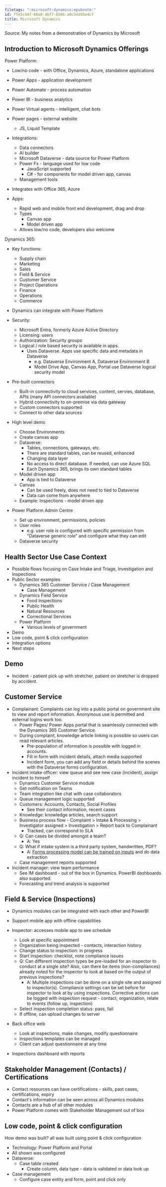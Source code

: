 ```yaml
---
filetags: ":microsoft:dynamics:epubnote:"
id: ffe5c447-66a0-4bf7-b566-a0c54d95e4cf
title: Microsoft Dynamics
---
```


Source: My notes from a demonstration of Dynamics by Microsoft

## Introduction to Microsoft Dynamics Offerings

Power Platform:

- Low/no code - with Office, Dynamics, Azure, standalone applications

- Power Apps - application development

- Power Automate - process automation

- Power BI - business analytics

- Power Virtual agents - intelligent, chat bots

- Power pages - external website

  - JS, Liquid Template

- Integrations:

  - Data connectors
  - AI builder
  - Microsoft Dataverse - data source for Power Platform
  - Power Fx - language used for low code
    - JavaScript supported
    - C# - for components for model driven app, canvas
  - Management tools

- Integrates with Office 365, Azure

- Apps:

  - Rapid web and mobile front end development, drag and drop
  - Types
    - Canvas app
    - Model driven app
  - Allows low/no code, developers also welcome

Dynamics 365:

- Key functions:

  - Supply chain
  - Marketing
  - Sales
  - Field & Service
  - Customer Service
  - Project Operations
  - Finance
  - Operations
  - Commerce

- Dynamics can integrate with Power Platform

- Security:

  - Microsoft Entra, formerly Azure Active Directory
  - Licensing: users
  - Authorization: Security groups
  - Logical / role based security is available in apps.
    - Uses Dataverse. Apps use specific data and metadata in Dataverse
      - e.g. Dataverse Environment A, Dataverse Environment B
      - Model Drive App, Canvas App, Portal use Dataverse logical
        security model

- Pre-built connectors

  - Built-in connectivity to cloud services, content, servies, database,
    APIs (many API connectors available)
  - Hybrid connectivity to on-premise via data gateway
  - Custom connectors supported
  - Connect to other data sources

- High level demo

  - Choose Environments
  - Create canvas app
  - Dataverse:
    - Tables, connections, gateways, etc.
    - There are standard tables, can be reused, enhanced
    - Changing data layer
    - No access to direct database. If needed, can use Azure SQL
    - Each Dynamics 365, brings its own standard tables
  - Model driven app
    - App is tied to Dataverse
  - Canvas
    - Can be used freely, does not need to tied to Dataverse
    - Data can come from anywhere
  - Example: Inspections - model driven app

- Power Platform Admin Centre

  - Set up environment, permissions, policies
  - User roles
    - e.g. user role is configured with specific permission from
      "Dataverse generic role" and configure what they can edit
  - Dataverse security

## Health Sector Use Case Context

- Possible flows focusing on Case Intake and Triage, Investigation and
  Inspections
- Public Sector examples
  - Dynamics 365 Customer Service / Case Management
    - Case Management
  - Dynamics Field Service
    - Food Inspections
    - Public Health
    - Natural Resources
    - Correctional Services
  - Power Platform
    - Various levels of government
- Demo
- Low code, point & click configuration
- Integration options
- Next steps

## Demo

- Incident - patient pick up with stretcher, patient on stretcher is
  dropped by accident.

## Customer Service

- Complainant: Complaints can log into a public portal on government
  site to view and report information. Anonymous use is permitted and
  external logins work too.
  - Power Pages/ Power Apps portal that is seamlessly connected with the
    Dynamics 365 Customer Service.
  - During complaint, knowledge article linking is possible so users can
    read relevant articles.
    - Pre-population of information is possible with logged in accounts.
    - Fill in form with incident details, attach media supported
    - Incident form, you can add any field or details behind the scenes
      with the Dataverse forms configuration.
- Incident intake officer: view queue and see new case (incident),
  assign incident to himself
  - Dynamics Customer Service module
  - Get notification on Teams
  - Team integration like chat with case collaborators
  - Queue management logic supported
  - Customers: Accounts, Contacts, Social Profiles
    - See their contact information, recent cases
  - Knowledge: knowledge articles, search support
  - Business process flow - Complaint \> Intake & Processing \>
    Investigator assigned \> Investigation \> Report back to Complainant
    - Tracked, can correspond to SLA
  - Q: Can cases be divided amongst a team?
    - A: Yes
  - Q: What if intake system is a third party system, handwritten, PDF?
    - A: [Forms processing model can be trained on
      inputs](https://docs.microsoft.com/en-us/ai-builder/create-form-processing-model)
      and do data extraction
  - Case management reports supported
- Incident manager: view team performance
  - See IM dashboard - out of the box in Dynamics. PowerBI dashboards
    also supported.
  - Forecasting and trend analysis is supported

## Field & Service (Inspections)

- Dynamics modules can be integrated with each other and PowerBI

- Support mobile app with offline capabilities

- Inspector: accesses mobile app to see schedule

  - Look at specific appointment
  - Organization being inspected - contacts, interaction history
  - Change status to inspection: in progress
  - Start inspection: checklist, note compliance issues
  - Q: Can different inspection types be pre-loaded for an inspector to
    conduct at a single site? Also, can there be items (non-compliances)
    already noted for the inspector to look at based on the output of
    previous inspections?
    - A: Multiple inspections can be done on a single site and assigned
      to inspector(s). Compliance settings can be set before for
      inspector to look at by using inspections. Corrective actions can
      be logged with inspection request - contact, organization, relate
      to events (follow up, inspection)
  - Select inspection completion status: pass, fail
  - If offline, can upload changes to server

- Back office web

  - Look at inspections, make changes, modify questionnaire
  - Inspections templates can be managed
  - Client can adjust questionnaire at any time

- Inspections dashboard with reports

## Stakeholder Management (Contacts) / Certifications

- Contact resources can have certifications - skills, past cases,
  certifications, expiry
- Contact's information can be seen across all Dynamics modules
- Contacts are a hub of all other modules
- Power Platform comes with Stakeholder Management out of box

## Low code, point & click configuration

How demo was built? all was built using point & click configuration

- Technology: Power Platform and Portal
- All shown was configured
- Dataverse:
  - Case table created
    - Create column, data type - data is validated or data look up
- Case management
  - Configure case entity and form, point and click only
